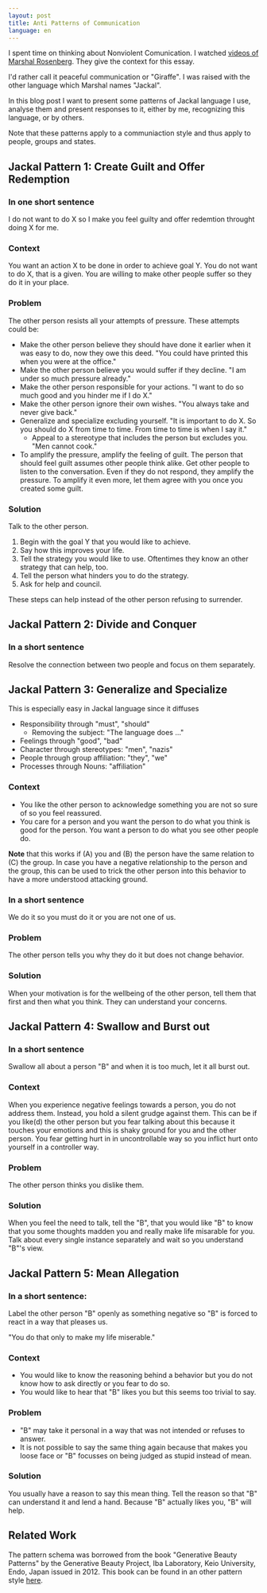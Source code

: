 ```yaml
---
layout: post
title: Anti Patterns of Communication
language: en
---
```


I spent time on thinking about Nonviolent Comunication. I watched [videos of Marshal Rosenberg](https://www.youtube.com/watch?v=YwXH4hNfgPg). They give the context for this essay.

I'd rather call it peaceful communication or "Giraffe". I was raised with the other language which Marshal names "Jackal".

In this blog post I want to present some patterns of Jackal language I use, analyse them and present responses to it, either by me, recognizing this language, or by others.

Note that these patterns apply to a communiaction style and thus apply to people, groups and states.


Jackal Pattern 1: Create Guilt and Offer Redemption
---------------------------------------------------

### In one short sentence

I do not want to do X so I make you feel guilty and offer redemtion throught doing X for me.

### Context

You want an action X to be done in order to achieve goal Y.
You do not want to do X, that is a given. You are willing to make other people suffer so they do it in your place.

### Problem

The other person resists all your attempts of pressure.
These attempts could be:

- Make the other person believe they should have done it earlier when it was easy to do, now they owe this deed. "You could have printed this when you were at the office."
- Make the other person believe you would suffer if they decline. "I am under so much pressure already."
- Make the other person responsible for your actions. "I want to do so much good and you hinder me if I do X."
- Make the other person ignore their own wishes. "You always take and never give back."
- Generalize and specialize excluding yourself. "It is important to do X. So you should do X from time to time. From time to time is when I say it."
  - Appeal to a stereotype that includes the person but excludes you. "Men cannot cook."
- To amplify the pressure, amplify the feeling of guilt. The person that should feel guilt assumes other people think alike. Get other people to listen to the conversation. Even if they do not respond, they amplify the pressure. To amplify it even more, let them agree with you once you created some guilt.

### Solution

Talk to the other person.

1. Begin with the goal Y that you would like to achieve.
2. Say how this improves your life.
3. Tell the strategy you would like to use. Oftentimes they know an other strategy that can help, too.
4. Tell the person what hinders you to do the strategy.
5. Ask for help and council.

These steps can help instead of the other person refusing to surrender.

Jackal Pattern 2: Divide and Conquer
------------------------------------

### In a short sentence
Resolve the connection between two people and focus on them separately.

Jackal Pattern 3: Generalize and Specialize
-------------------------------------------


This is especially easy in Jackal language since it diffuses

- Responsibility through "must", "should"
  - Removing the subject: "The language does ..."
- Feelings through "good", "bad"
- Character through stereotypes: "men", "nazis"
- People through group affiliation: "they", "we"
- Processes through Nouns: "affiliation"

### Context

- You like the other person to acknowledge something you are not so sure of so you feel reassured.
- You care for a person and you want the person to do what you think is good for the person. You want a person to do what you see other people do.

**Note** that this works if (A) you and (B) the person have the same relation to (C) the group.
In case you have a negative relationship to the person and the group, this can be used to trick the other person into this behavior to have a more understood attacking ground.

### In a short sentence

We do it so you must do it or you are not one of us.

### Problem

The other person tells you why they do it but does not change behavior.

### Solution

When your motivation is for the wellbeing of the other person, tell them that first and then what you think. They can understand your concerns.


Jackal Pattern 4: Swallow and Burst out
---------------------------------------

### In a short sentence

Swallow all about a person "B" and when it is too much, let it all burst out.

### Context

When you experience negative feelings towards a person, you do not address them. Instead, you hold a silent grudge against them.
This can be if you like(d) the other person but you fear talking about this because it touches your emotions and this is shaky ground for you and the other person. You fear getting hurt in in uncontrollable way so you inflict hurt onto yourself in a controller way.

### Problem

The other person thinks you dislike them.

### Solution

When you feel the need to talk, tell the "B", that you would like "B" to know that you some thoughts madden you and really make life misarable for you.
Talk about every single instance separately and wait so you understand "B"'s view.



Jackal Pattern 5: Mean Allegation
---------------------------------

### In a short sentence: 

Label the other person "B" openly as something negative so "B" is forced to react in a way that pleases us.

"You do that only to make my life miserable."

### Context

- You would like to know the reasoning behind a behavior but you do not know how to ask directly or you fear to do so.
- You would like to hear that "B" likes you but this seems too trivial to say.


### Problem

- "B" may take it personal in a way that was not intended or refuses to answer.
- It is not possible to say the same thing again because that makes you loose face or "B" focusses on being judged as stupid instead of mean.

### Solution

You usually have a reason to say this mean thing. Tell the reason so that "B" can understand it and lend a hand. Because "B" actually likes you, "B" will help.

Related Work
------------

The pattern schema was borrowed from the book "Generative Beauty Patterns" by the Generative Beauty Project, Iba Laboratory, Keio University, Endo, Japan issued in 2012. This book can be found in an other pattern style [here](hillside.net/plop/2012/papers/Writing%20Group/Generative%20Beauty%20Patterns.pdf).

